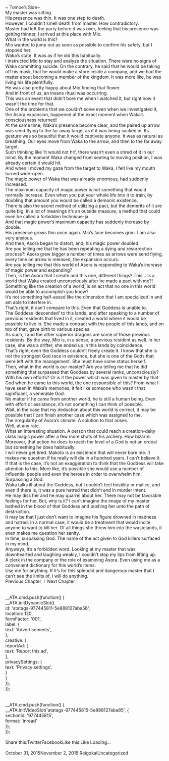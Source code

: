 <br/>
~ Tomoe’s Side~<br/>
My master was sitting.<br/>
His presence was thin. It was one step to death.<br/>
However, I couldn’t smell death from master. How contradictory.<br/>
Master had left the party before it was over, feeling that his presence was getting thinner, I arrived at this place with Mio.<br/>
What in the world is this?<br/>
Mio wanted to jump out as soon as possible to confirm his safety, but I stopped her.<br/>
Waka’s state. It was as if he did this habitually.<br/>
I instructed Mio to stay and analyze the situation. There were no signs of Waka committing suicide. On the contrary, he said that he would be taking off his mask, that he would make a store inside a company, and we had the matter about becoming a member of the kingdom. It was more like, he was living his life plentifully.<br/>
He was also pretty happy about Mio finding that flower.<br/>
And in front of us, an insane ritual was occurring.<br/>
This was an event that didn’t bore me when I watched it, but right now it wasn’t the time for that.<br/>
One of the problems that we couldn’t solve even when we investigated it, the Asora expansion, happened at the exact moment when Waka’s consciousness returned!<br/>
At the same time, Waka’s presence become clear, and the paired up arrow was send flying to the far away target as if it was being sucked in. Its gesture was so beautiful that it would captivate anyone. It was as natural as breathing. Our eyes move from Waka to the arrow, and then to the far away target.<br/>
Such thinking like ‘it would not hit’, there wasn’t even a shred of it in our mind. By the moment Waka changed from seating to moving position, I was already certain it would hit.<br/>
And when I moved my gaze from the target to Waka, I felt like my mouth turned wide-open.<br/>
The magic power of Waka that was already enormous, had suddenly increased.<br/>
The maximum capacity of magic power is not something that would normally increase. Even when you put your whole life into it to train, by doubling that amount you would be called a demonic existence.<br/>
There is also the secret method of utilizing a pact, but the demerits of it are quite big. In a lot of meanings it’s an outside measure, a method that could even be called a forbidden technique-ja.<br/>
And that magic power’s maximum capacity has suddenly increase by double.<br/>
His presence grows thin once again. Mio’s face becomes grim. I am also very anxious.<br/>
And then, Asora began to distort, and, his magic power doubled.<br/>
Are you telling me that he has been repeating a dying and resurrection process?! Asora grew bigger a number of times as arrows were send flying, every time an arrow is released, the expansion occurs.<br/>
Are you telling me that this world of Asora is responding to Waka’s increase of magic power and expanding?<br/>
Then, is the Asora that I create and this one, different things? This… is a world that Waka created unconsciously after he made a pact with me?!<br/>
Something like the creation of a world, is an act that no one in this world would be able to accomplish you know?<br/>
It’s not something half-assed like the dimension that I am specialized in and am able to interfere in.<br/>
That’s right, it can’t compare to this. Even that Goddess is unable to.<br/>
The Goddess ‘descended’ to this lands, and after speaking to a number of previous residents that lived in it, created a world where it would be possible to live in. She made a contract with the people of this lands, and on top of that, gave birth to various species.<br/>
As such, I and the other superior dragons are some of those previous residents. By the way, Mio is, in a sense, a previous resident as well. In her case, she was a drifter, she ended up in this lands by coincidence.<br/>
That’s right, even the Goddess couldn’t freely create it. I know that she is not the strongest God race in existence, but she is one of the Gods that were left with the management. She must have some status herself.<br/>
Then, what in the world is our master? Are you telling me that he did something that surpassed that Goddess by several ranks, unconsciously?<br/>
With his own efforts? Or is it the power which was given to master by that God when he came to this world, the one responsible of this? From what I have seen in Waka’s memories, it felt like someone who wasn’t that significant, a venerable God.<br/>
No matter if he came from another world, he is still a human being. Even with effort or assistance, it’s not something I can think of possible.<br/>
Wait, in the case that my deduction about this world is correct, it may be possible that I can finish another case which was assigned to me.<br/>
The irregularity of Asora’s climate. A solution to that arises.<br/>
Well, at any rate.<br/>
What an interesting situation. A person that could reach a creation-deity class magic power after a few more shots of his archery. How bizarre. Moreover, that action he does to reach the level of a God is not an ordeal but something he does habitually.<br/>
I will never get tired. Makoto is an existence that will never bore me. It makes me question if he really will die in a hundred years. I can’t believe it.<br/>
If that is the case, it’s not an exaggeration to think that the Goddess will take attention to this. More like, it’s possible she would use a number of influential people and even the heroes in order to overwhelm him.<br/>
Surpassing a God.<br/>
Waka talks ill about the Goddess, but I couldn’t feel hostility or malice, and even if there is, it was a pure hatred that didn’t end in murder intent.<br/>
He may diss her and he may quarrel about her. There may not be favorable feelings for her. But, why is it? I can’t imagine the image of my master bathed in the blood of that Goddess and pushing her unto the path of destruction.<br/>
It may be that I just don’t want to imagine his figure drowned in madness and hatred. In a normal case, it would be a treatment that would incite anyone to want to kill her. Of all things she threw him into the wastelands, it even makes me question her sanity.<br/>
In time, surpassing God. The name of the act given to God killers surfaced in my mind.<br/>
Anyways, it’s a forbidden word. Looking at my master that was downhearted and laughing weakly, I couldn’t stop my lips from lifting up.<br/>
A clerk in the company or the role of examining Asora. Even using me as a convenient dictionary for this world’s items.<br/>
Use me for anything. If it’s for this splendid and dangerous master that I can’t see the limits of, I will do anything.<br/>
Previous Chapter  l  Next Chapter<br/>
<br/>
<br/>
				__ATA.cmd.push(function() {<br/>
					__ATA.initDynamicSlot({<br/>
						id: 'atatags-977445811-5e888127aba56',<br/>
						location: 120,<br/>
						formFactor: '001',<br/>
						label: {<br/>
							text: 'Advertisements',<br/>
						},<br/>
						creative: {<br/>
							reportAd: {<br/>
								text: 'Report this ad',<br/>
							},<br/>
							privacySettings: {<br/>
								text: 'Privacy settings',<br/>
							}<br/>
						}<br/>
					});<br/>
				});<br/>
			<br/>
<br/>
            __ATA.cmd.push(function() {<br/>
                __ATA.initVideoSlot('atatags-977445815-5e888127aba85', {<br/>
                    sectionId: '977445815',<br/>
                    format: 'inread'<br/>
                });<br/>
            });<br/>
        <br/>
Share this:TwitterFacebookLike this:Like Loading... <br/>
<br/>
October 31, 2015November 2, 2015 ReigokaiUncategorized <br/>
<br/>
<br/>
